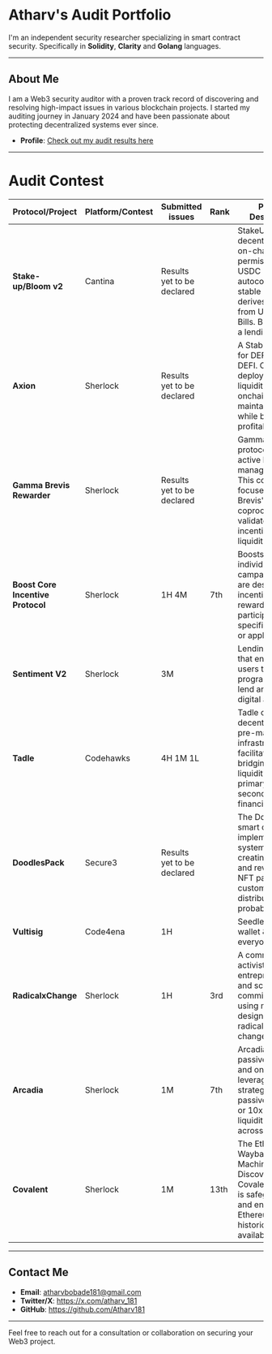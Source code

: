 # Atharv's Audit Portfolio

I'm an independent security researcher specializing in smart contract security. Specifically in **Solidity**, **Clarity** and **Golang** languages.

---

## About Me

I am a Web3 security auditor with a proven track record of discovering and resolving high-impact issues in various blockchain projects. I started my auditing journey in January 2024 and have been passionate about protecting decentralized systems ever since.

- **Profile**: [Check out my audit results here](https://audits.sherlock.xyz/watson/Atharv)

---

# Audit Contest

| **Protocol/Project** | **Platform/Contest** | **Submitted issues** | **Rank** | **Project Description** | **Date** | **Link** |
|----------------------|----------------------|----------------------|----------|-------------------------|----------|----------|
| **Stake-up/Bloom v2**         | Cantina            | Results yet to be declared                |  | StakeUp is a fully decentralized, on-chain and permissionless USDC autocompounding stable LST, that derives its yield from US Treasury Bills. Bloom V2 is a lending market | October 2024 | [View Details](https://cantina.xyz/competitions/61087007-c7e9-4c4e-9d90-4e118933fecf) |
| **Axion**         | Sherlock            | Results yet to be declared                |  | A Stablecoin built for DEFI, built on DEFI. Collateral is deployed in liquidity pools onchain: the AMO maintains peg while being profitable. | October 2024 |  [View Details](https://audits.sherlock.xyz/contests/552?filter=judging) |
| **Gamma Brevis Rewarder**         | Sherlock            | Results yet to be declared                |  | Gamma is a protocol for active liquidity management. This contest focuses on using Brevis' ZK coprocessor to validate and incentivize user liquidity positions. | October 2024 | [View Details](https://audits.sherlock.xyz/contests/496?filter=judging) |
| **Boost Core Incentive Protocol**          | Sherlock      | 1H 4M            | 7th | Boosts are individual campaigns that are designed to incentivize and reward users for participation in a specific protocol or application. | September 2024 | [View Details](https://audits.sherlock.xyz/contests/426?filter=results) |
| **Sentiment V2**        | Sherlock             | 3M   | |  Lending protocol, that enables users to programmatically lend and borrow digital assets. | August 2024 | [View Details](https://audits.sherlock.xyz/contests/349?filter=results) |
| **Tadle**            | Codehawks        | 4H 1M 1L    | | Tadle offers decentralized pre-market infrastructure facilitating the bridging of liquidity between primary and secondary financial markets. | August 2024 | [View Details](https://codehawks.cyfrin.io/c/2024-08-tadle) |
| **DoodlesPack**         | Secure3            | Results yet to be declared                |  | The Doodle Packs smart contract implements a system for creating, minting, and revealing NFT packs with customizable distributions and probabilities | July 2024 |  |
| **Vultisig**            | Code4ena        | 1H    | | Seedless crypto wallet & vault for everyone. | June 2024 | [View Details](https://code4rena.com/audits/2024-06-vultisig) |
| **RadicalxChange**            | Sherlock        | 1H    | 3rd | A community of activists, artists, entrepreneurs, and scholars committed to using mechanism design to inspire radical social change. | March 2024 | [View Details](https://audits.sherlock.xyz/contests/191?filter=results) |
| **Arcadia**            | Sherlock        | 1M    | 7th | Arcadia connects passive lenders and on-chain leverage strategists. Earn passive interest or 10x your liquidity to deploy across protocols. | January 2024 | [View Details](https://audits.sherlock.xyz/contests/137?filter=results) |
| **Covalent**            | Sherlock        | 1M   | 13th | The Ethereum Wayback Machine - Discover how the Covalent Network is safeguarding and enhancing Ethereum’s historical data availability.| January 2024 | [View Details](https://audits.sherlock.xyz/contests/127?filter=results) |


---


## Contact Me

- **Email**: atharvbobade181@gmail.com
- **Twitter/X**: https://x.com/atharv_181
- **GitHub**: https://github.com/Atharv181

---

Feel free to reach out for a consultation or collaboration on securing your Web3 project.
